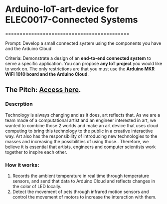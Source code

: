 # Arduino-IoT-art-device for ELEC0017-Connected Systems
===========================================

Prompt: Develop a small connected system using the components you have and the Arduino Cloud

Criteria: Demonstrate a design of an **end-to-end connected system** to serve a specific application. You can propose **any IoT project** you would like to work on. The only restrictions are that you must use the **Arduino MKR WiFi 1010 board and the Arduino Cloud**.

## The Pitch: [Access here](https://www.canva.com/design/DAFdX7rXhiY/T9H7Shx3-azngMMHspqzew/edit?utm_content=DAFdX7rXhiY&utm_campaign=designshare&utm_medium=link2&utm_source=sharebutton). 

### Descrption
Technology is always changing and as it does, art reflects that. As we are a team made of a computational artist and an engineer interested in art, we wanted to combine those 2 worlds and make an art device that uses cloud computing to bring this technology to the public in a creative interactive way. Art also has the responsibility of introducing new technologies to the masses and increasing the possibilities of using those.. Therefore, we believe it is essential that artists, engineers and computer scientists work together to inspire each other. 

### How it works:
1. Records the ambient temperature in real time through temperature sensors, and send that data to Arduino Cloud and reflects changes in the color of LED locally.
2. Detect the movement of pets through infrared motion sensors and control the movement of motors to increase the interaction with them. 
